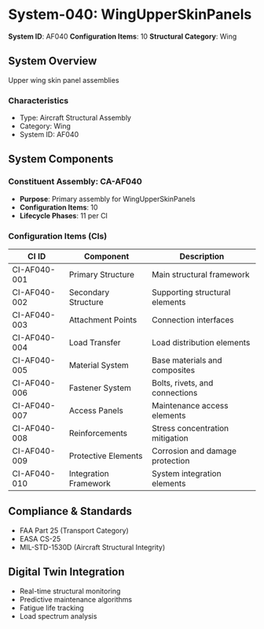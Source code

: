 # System-040: WingUpperSkinPanels

**System ID**: AF040
**Configuration Items**: 10
**Structural Category**: Wing

## System Overview

Upper wing skin panel assemblies

### Characteristics
- Type: Aircraft Structural Assembly
- Category: Wing
- System ID: AF040

## System Components

### Constituent Assembly: CA-AF040
- **Purpose**: Primary assembly for WingUpperSkinPanels
- **Configuration Items**: 10
- **Lifecycle Phases**: 11 per CI

### Configuration Items (CIs)

| CI ID | Component | Description |
|-------|-----------|-------------|
| CI-AF040-001 | Primary Structure | Main structural framework |
| CI-AF040-002 | Secondary Structure | Supporting structural elements |
| CI-AF040-003 | Attachment Points | Connection interfaces |
| CI-AF040-004 | Load Transfer | Load distribution elements |
| CI-AF040-005 | Material System | Base materials and composites |
| CI-AF040-006 | Fastener System | Bolts, rivets, and connections |
| CI-AF040-007 | Access Panels | Maintenance access elements |
| CI-AF040-008 | Reinforcements | Stress concentration mitigation |
| CI-AF040-009 | Protective Elements | Corrosion and damage protection |
| CI-AF040-010 | Integration Framework | System integration elements |

## Compliance & Standards
- FAA Part 25 (Transport Category)
- EASA CS-25
- MIL-STD-1530D (Aircraft Structural Integrity)

## Digital Twin Integration
- Real-time structural monitoring
- Predictive maintenance algorithms
- Fatigue life tracking
- Load spectrum analysis
